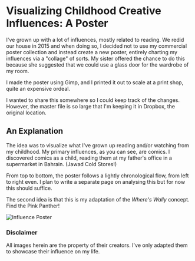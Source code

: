 # Visualizing Childhood Creative Influences: A Poster


I've grown up with a lot of influences, mostly related to reading.
We redid our house in 2015 and when doing so, I decided not to use my
commercial poster collection and instead create a new poster, entirely
charting my influences via a "collage" of sorts. My sister offered the
chance to do this because she suggested that we could use a glass door
for the wardrobe of my room.

I made the poster using Gimp, and I printed it out to scale at a print shop,
quite an expensive ordeal.

I wanted to share this somewhere so I could keep track of the changes.
However, the master file is so large that I'm keeping it in Dropbox,
the original location.

## An Explanation

The idea was to visualize what I've grown up reading and/or watching 
from my childhood. My primary influences, as you can see, are comics.
I discovered comics as a child, reading them at my father's office
in a supermarket in Bahrain. (Jawad Cold Stores!)

From top to bottom, the poster follows a lightly chronological flow, 
from left to right even. I plan to write a separate page on analysing this
but for now this should suffice.

The second idea is that this is my adaptation of the *Where's Wally* concept.
Find the Pink Panther!


![Influence Poster](/img/poster_cleaned_resized.png)

### Disclaimer

All images herein are the property of their creators. I've only adapted 
them to showcase their influence on my life.


